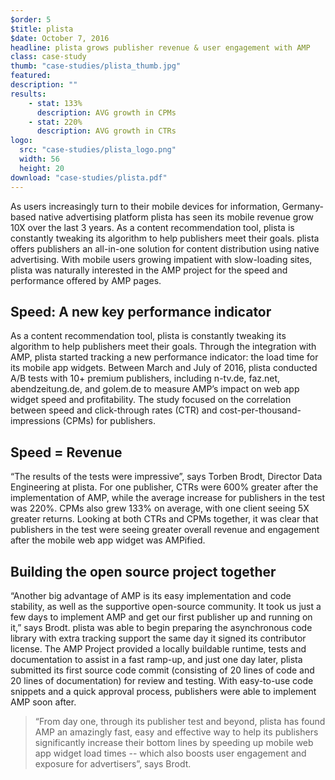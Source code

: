 ```yaml
---
$order: 5
$title: plista
$date: October 7, 2016
headline: plista grows publisher revenue & user engagement with AMP
class: case-study
thumb: "case-studies/plista_thumb.jpg"
featured:
description: ""
results:
    - stat: 133%
      description: AVG growth in CPMs
    - stat: 220%
      description: AVG growth in CTRs
logo:
  src: "case-studies/plista_logo.png"
  width: 56
  height: 20
download: "case-studies/plista.pdf"
---
```


As users increasingly turn to their mobile devices for information, Germany-based native advertising platform plista has seen its mobile revenue grow 10X over the last 3 years. As a content recommendation tool, plista is constantly tweaking its algorithm to help publishers meet their goals. plista offers publishers an all-in-one solution for content distribution using native advertising. With mobile users growing impatient with slow-loading sites, plista was naturally interested in the AMP project for the speed and performance offered by AMP pages.


## Speed: A new key performance indicator

As a content recommendation tool, plista is constantly tweaking its algorithm to help publishers meet their goals. Through the integration with AMP, plista started tracking a new performance indicator: the load time for its mobile app widgets. Between March and July of 2016, plista conducted A/B tests with 10+ premium publishers, including n-tv.de, faz.net, abendzeitung.de, and golem.de to measure AMP’s impact on web app widget speed and profitability. The study focused on the correlation between speed and click-through rates (CTR) and cost-per-thousand-impressions (CPMs) for publishers.

## Speed = Revenue

“The results of the tests were impressive”, says Torben Brodt, Director Data Engineering at plista. For one publisher, CTRs were 600% greater after the implementation of AMP, while the average increase for publishers in the test was 220%. CPMs also grew 133% on average, with one client seeing 5X greater returns. Looking at both CTRs and CPMs together, it was clear that publishers in the test were seeing greater overall revenue and engagement after the mobile web app widget was AMPified.

<amp-img width="1296" height="811" layout="responsive" src="/static/img/case-studies/plista_graphic.png"></amp-img>

## Building the open source project together

“Another big advantage of AMP is its easy implementation and code stability, as well as the supportive open-source community. It took us just a few days to implement AMP and get our first publisher up and running on it,” says Brodt. plista was able to begin preparing the asynchronous code library with extra tracking support the same day it signed its contributor license. The AMP Project provided a locally buildable runtime, tests and documentation to assist in a fast ramp-up, and just one day later, plista submitted its first source code commit (consisting of 20 lines of code and 20 lines of documentation) for review and testing. With easy-to-use code snippets and a quick approval process, publishers were able to implement AMP soon after.

> “From day one, through its publisher test and beyond, plista has found AMP an amazingly fast, easy and effective way to help its publishers significantly increase their bottom lines by speeding up mobile web app widget load times -- which also boosts user engagement and exposure for advertisers”, says Brodt.
